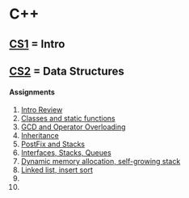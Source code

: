  # C++

## [CS1](https://github.com/dapinedo/cpp/tree/master/CS1) = Intro

## [CS2](https://github.com/dapinedo/cpp/tree/master/CS2) = Data Structures
#### Assignments
1. [Intro Review](https://github.com/dapinedo/cpp/tree/master/CS2/DanielPinedoCS2Assignment1)
2. [Classes and static functions](https://github.com/dapinedo/cpp/tree/master/CS2/DanielPinedoCS2Assignment2)
3. [GCD and Operator Overloading](https://github.com/dapinedo/cpp/tree/master/CS2/DanielPinedoCS2Assignment3)
4. [Inheritance](https://github.com/dapinedo/cpp/tree/master/CS2/DanielPinedoCS2Assignment4)
5. [PostFix and Stacks](https://github.com/dapinedo/cpp/tree/master/CS2/DanielPinedoCS2Assignment5)
6. [Interfaces, Stacks, Queues](https://github.com/dapinedo/cpp/tree/master/CS2/DanielPinedoCS2Assignment6)
7. [Dynamic memory allocation, self-growing stack](https://github.com/dapinedo/cpp/tree/master/CS2/DanielPinedoCS2Assignment7)
8. [Linked list, insert sort](https://github.com/dapinedo/cpp/tree/master/CS2/DanielPinedoCS2Assignment8)
9.
10.
